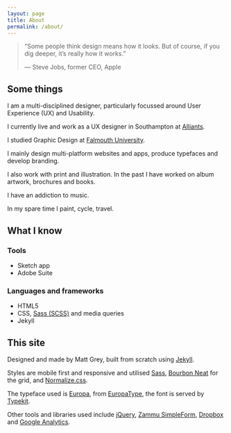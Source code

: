 ```yaml
---
layout: page
title: About
permalink: /about/
---
```


> “Some people think design means how it looks. But of course, if you dig deeper, it’s really how it works.”
>
> — Steve Jobs, former CEO, Apple

## Some things
I am a multi-disciplined designer, particularly focussed around User Experience (UX) and Usability.

I currently live and work as a UX designer in Southampton at [Alliants](http://alliants.com).

I studied Graphic Design at [Falmouth University](https://www.falmouth.ac.uk/graphicdesign).

I mainly design multi-platform websites and apps, produce typefaces and develop branding.

I also work with print and illustration. In the past I have worked on album artwork, brochures and books.

I have an addiction to music.

In my spare time I paint, cycle, travel.

## What I know

### Tools
- Sketch app
- Adobe Suite

### Languages and frameworks
- HTML5
- CSS, [Sass (SCSS)](http://sass-lang.com/) and media queries
- Jekyll

## This site
Designed and made by Matt Grey, built from scratch using [Jekyll](https://jekyllrb.com/).

Styles are mobile first and responsive and utilised [Sass](http://sass-lang.com/), [Bourbon Neat](http://neat.bourbon.io/) for the grid, and [Normalize.css](http://github.com/necolas/normalize.css).

The typeface used is [Europa](http://www.europatype.com/articledetail/17), from [EuropaType](http://www.europatype.com/), the font is served by [Typekit](https://typekit.com/fonts).

Other tools and libraries used include [jQuery](https://jquery.com/), [Zammu SimpleForm](https://getsimpleform.com/), [Dropbox](http://dropbox.com) and [Google Analytics](http://google.com/analytics).
